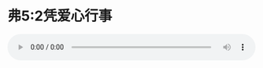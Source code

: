 # 弗5:2凭爱心行事

<audio style="width: 100%;" preload="false" controls controlslist="nodownload"><source src="//cdn.simai.ml/audio/mp3/old/12250.mp3" type="audio/mpeg">Your browser does not support the audio element.</audio>



